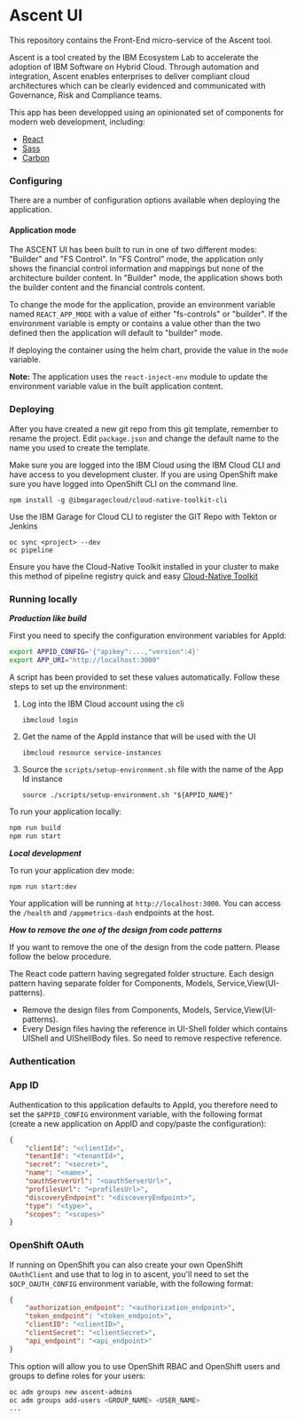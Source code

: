 # Ascent UI

This repository contains the Front-End micro-service of the Ascent tool.

Ascent is a tool created by the IBM Ecosystem Lab to accelerate the adoption of IBM Software on Hybrid Cloud. Through automation and integration, Ascent enables enterprises to deliver compliant cloud architectures which can be clearly evidenced and communicated with Governance, Risk and Compliance teams.

This app has been developped using an opinionated set of components for modern web development, including:

* [React](https://facebook.github.io/react/)
* [Sass](http://sass-lang.com/)
* [Carbon](https://www.carbondesignsystem.com/)

### Configuring

There are a number of configuration options available when deploying the application.

#### Application mode

The ASCENT UI has been built to run in one of two different modes: "Builder" and "FS Control". In "FS Control" mode, the application only shows the financial control information and mappings but none of the architecture builder content. In "Builder" mode, the application shows both the builder content and the financial controls content.

To change the mode for the application, provide an environment variable named `REACT_APP_MODE` with a value of either "fs-controls" or "builder". If the environment variable is empty or contains a value other than the two defined then the application will default to "builder" mode.

If deploying the container using the helm chart, provide the value in the `mode` variable.

**Note:** The application uses the `react-inject-env` module to update the environment variable value in the built application content.

### Deploying 

After you have created a new git repo from this git template, remember to rename the project.
Edit `package.json` and change the default name to the name you used to create the template.

Make sure you are logged into the IBM Cloud using the IBM Cloud CLI and have access 
to you development cluster. If you are using OpenShift make sure you have logged into OpenShift CLI on the command line.

```$bash
npm install -g @ibmgaragecloud/cloud-native-toolkit-cli
```

Use the IBM Garage for Cloud CLI to register the GIT Repo with Tekton or Jenkins 

```$bash
oc sync <project> --dev
oc pipeline
```

Ensure you have the Cloud-Native Toolkit installed in your cluster to make this method of pipeline registry quick and easy [Cloud-Native Toolkit](https://cloudnativetoolkit.dev/)

### Running locally

***Production like build***

First you need to specify the configuration environment variables for AppId:
```bash
export APPID_CONFIG='{"apikey":...,"version":4}'
export APP_URI="http://localhost:3000"
```

A script has been provided to set these values automatically. Follow these steps to set up the environment:

1. Log into the IBM Cloud account using the cli
   
    ```shell
    ibmcloud login
    ```

2. Get the name of the AppId instance that will be used with the UI

    ```shell
    ibmcloud resource service-instances
    ```

3. Source the `scripts/setup-environment.sh` file with the name of the App Id instance

    ```shell
    source ./scripts/setup-environment.sh "${APPID_NAME}"
    ```

To run your application locally:
```bash
npm run build
npm run start
```

***Local development***

To run your application dev mode:
```bash
npm run start:dev
```

Your application will be running at `http://localhost:3000`.  You can access the `/health` and `/appmetrics-dash` endpoints at the host.

***How to remove the one of the design from code patterns***

If you want to remove the one of the design from the code pattern. Please follow the below procedure.

The React code pattern having segregated folder structure. Each design pattern having separate folder for Components, Models, Service,View(UI-patterns).

- Remove the design files from Components, Models, Service,View(UI-patterns).
- Every Design files having the reference in UI-Shell folder which contains UIShell and  UIShellBody files. So need to remove respective reference.

### Authentication

### App ID

Authentication to this application defaults to AppId, you therefore need to set the `$APPID_CONFIG` environment variable, with the following format (create a new application on AppID and copy/paste the configuration):
```json
{
    "clientId": "<clientId>",
    "tenantId": "<tenantId>",
    "secret": "<secret>",
    "name": "<name>",
    "oauthServerUrl": "<oauthServerUrl>",
    "profilesUrl": "<profilesUrl>",
    "discoveryEndpoint": "<discoveryEndpoint>",
    "type": "<type>",
    "scopes": "<scopes>"
} 
```

### OpenShift OAuth

If running on OpenShift you can also create your own OpenShift `OAuthClient` and use that to log in to ascent, you'll need to set the `$OCP_OAUTH_CONFIG` environment variable, with the following format:
```json
{
    "authorization_endpoint": "<authorization_endpoint>",
    "token_endpoint": "<token_endpoint>",
    "clientID": "<clientID>",
    "clientSecret": "<clientSecret>",
    "api_endpoint": "<api_endpoint>"
} 
```

This option will allow you to use OpenShift RBAC and OpenShift users and groups to define roles for your users:

```sh
oc adm groups new ascent-admins
oc adm groups add-users <GROUP_NAME> <USER_NAME>
...
```
